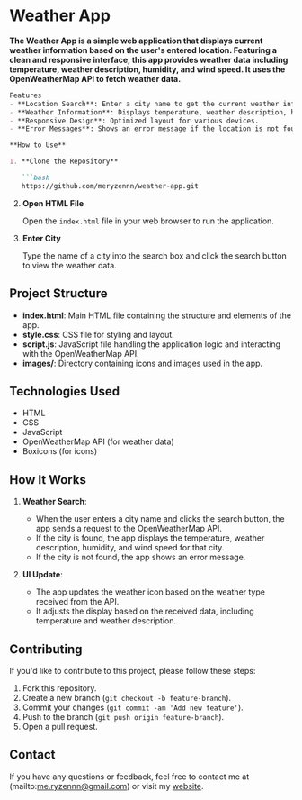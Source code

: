# **Weather App**

**The Weather App is a simple web application that displays current weather information based on the user's entered location. Featuring a clean and responsive interface, this app provides weather data including temperature, weather description, humidity, and wind speed. It uses the OpenWeatherMap API to fetch weather data.**

```markdown
Features
- **Location Search**: Enter a city name to get the current weather information.
- **Weather Information**: Displays temperature, weather description, humidity, and wind speed.
- **Responsive Design**: Optimized layout for various devices.
- **Error Messages**: Shows an error message if the location is not found.

**How to Use**

1. **Clone the Repository**

   ```bash
   https://github.com/meryzennn/weather-app.git
   ```

2. **Open HTML File**

   Open the `index.html` file in your web browser to run the application.

3. **Enter City**

   Type the name of a city into the search box and click the search button to view the weather data.

## Project Structure

- **index.html**: Main HTML file containing the structure and elements of the app.
- **style.css**: CSS file for styling and layout.
- **script.js**: JavaScript file handling the application logic and interacting with the OpenWeatherMap API.
- **images/**: Directory containing icons and images used in the app.

## Technologies Used

- HTML
- CSS
- JavaScript
- OpenWeatherMap API (for weather data)
- Boxicons (for icons)

## How It Works

1. **Weather Search**:
   - When the user enters a city name and clicks the search button, the app sends a request to the OpenWeatherMap API.
   - If the city is found, the app displays the temperature, weather description, humidity, and wind speed for that city.
   - If the city is not found, the app shows an error message.

2. **UI Update**:
   - The app updates the weather icon based on the weather type received from the API.
   - It adjusts the display based on the received data, including temperature and weather description.

## Contributing

If you'd like to contribute to this project, please follow these steps:

1. Fork this repository.
2. Create a new branch (`git checkout -b feature-branch`).
3. Commit your changes (`git commit -am 'Add new feature'`).
4. Push to the branch (`git push origin feature-branch`).
5. Open a pull request.


## Contact

If you have any questions or feedback, feel free to contact me at (mailto:me.ryzennn@gmail.com) or visit my [website](https://meryzennn.xyz).

